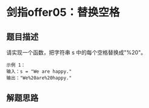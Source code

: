 # 剑指offer05：替换空格

## 题目描述
请实现一个函数，把字符串 s 中的每个空格替换成"%20"。

```
示例 1：
输入：s = "We are happy."
输出："We%20are%20happy."
```

## 解题思路
